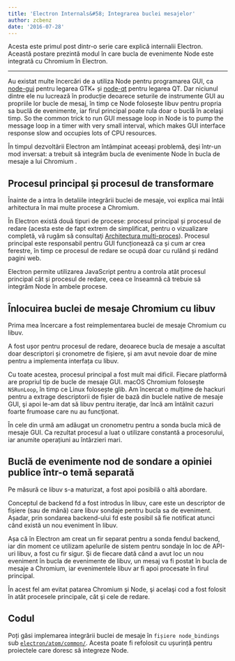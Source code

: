 ```yaml
---
title: 'Electron Internals&#58; Integrarea buclei mesajelor'
author: zcbenz
date: '2016-07-28'
---
```


Acesta este primul post dintr-o serie care explică internalii Electron. Această postare prezintă modul în care bucla de evenimente Node este integrată cu Chromium în Electron.

---

Au existat multe încercări de a utiliza Node pentru programarea GUI, ca [node-gui](https://github.com/zcbenz/node-gui) pentru legarea GTK+ și [node-qt](https://github.com/arturadib/node-qt) pentru legarea QT. Dar niciunul dintre ele nu lucrează în producție deoarece seturile de instrumente GUI au propriile lor bucle de mesaj, în timp ce Node folosește libuv pentru propria sa buclă de evenimente, iar firul principal poate rula doar o buclă în acelaşi timp. So the common trick to run GUI message loop in Node is to pump the message loop in a timer with very small interval, which makes GUI interface response slow and occupies lots of CPU resources.

În timpul dezvoltării Electron am întâmpinat aceeași problemă, deşi într-un mod inversat: a trebuit să integrăm bucla de evenimente Node în bucla de mesaje a lui Chromium .

## Procesul principal și procesul de transformare

Înainte de a intra în detaliile integrării buclei de mesaje, voi explica mai întâi arhitectura în mai multe procese a Chromium.

În Electron există două tipuri de procese: procesul principal și procesul de redare (acesta este de fapt extrem de simplificat, pentru o vizualizare completă, vă rugăm să consultaţi [Architectura multi-proces](http://dev.chromium.org/developers/design-documents/multi-process-architecture)). Procesul principal este responsabil pentru GUI funcționează ca și cum ar crea ferestre, în timp ce procesul de redare se ocupă doar cu rulând și redând pagini web.

Electron permite utilizarea JavaScript pentru a controla atât procesul principal cât și procesul de redare, ceea ce înseamnă că trebuie să integrăm Node în ambele procese.

## Înlocuirea buclei de mesaje Chromium cu libuv

Prima mea încercare a fost reimplementarea buclei de mesaje Chromium cu libuv.

A fost ușor pentru procesul de redare, deoarece bucla de mesaje a ascultat doar descriptori și cronometre de fișiere, și am avut nevoie doar de mine pentru a implementa interfața cu libuv.

Cu toate acestea, procesul principal a fost mult mai dificil. Fiecare platformă are propriul tip de bucle de mesaje GUI. macOS Chromium folosește `NSRunLoop`, în timp ce Linux folosește glib. Am încercat o mulțime de hackuri pentru a extrage descriptorii de fișier de bază din buclele native de mesaje GUI, şi apoi le-am dat să libuv pentru iteraţie, dar încă am întâlnit cazuri foarte frumoase care nu au funcţionat.

În cele din urmă am adăugat un cronometru pentru a sonda bucla mică de mesaje GUI. Ca rezultat procesul a luat o utilizare constantă a procesorului, iar anumite operațiuni au întârzieri mari.

## Buclă de evenimente nod de sondare a opiniei publice într-o temă separată

Pe măsură ce libuv s-a maturizat, a fost apoi posibilă o altă abordare.

Conceptul de backend fd a fost introdus în libuv, care este un descriptor de fișiere (sau de mână) care libuv sondaje pentru bucla sa de eveniment. Așadar, prin sondarea backend-ului fd este posibil să fie notificat atunci când există un nou eveniment în libuv.

Așa că în Electron am creat un fir separat pentru a sonda fendul backend, iar din moment ce utilizam apelurile de sistem pentru sondaje în loc de API-uri libuv, a fost cu fir sigur. Şi de fiecare dată când a avut loc un nou eveniment în bucla de evenimente de libuv, un mesaj va fi postat în bucla de mesaje a Chromium, iar evenimentele libuv ar fi apoi procesate în firul principal.

În acest fel am evitat patarea Chromium şi Node, şi acelaşi cod a fost folosit în atât procesele principale, cât şi cele de redare.

## Codul

Poți găsi implemarea integrării buclei de mesaje în `fișiere node_bindings` sub [`electron/atom/common/`](https://github.com/electron/electron/tree/master/atom/common). Acesta poate fi refolosit cu ușurință pentru proiectele care doresc să integreze Node.

